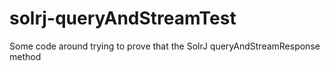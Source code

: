# solrj-queryAndStreamTest
Some code around trying to prove that the SolrJ queryAndStreamResponse method
